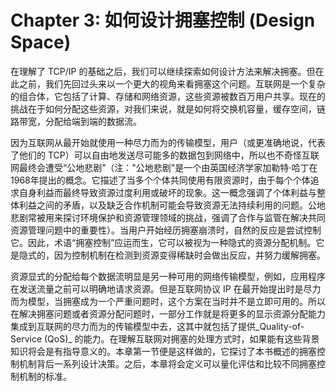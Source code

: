 # Chapter 3: 如何设计拥塞控制 (Design Space)

在理解了 TCP/IP 的基础之后，我们可以继续探索如何设计方法来解决拥塞。但在此之前，我们先回过头来以一个更大的视角来看拥塞这个问题。互联网是一个复杂的组合体，它包括了计算、存储和网络资源，这些资源被数百万用户共享。现在的挑战在于如何分配这些资源，对我们来说，就是如何将交换机容量，缓存空间，链路带宽，分配给端到端的数据流。

因为互联网从最开始就使用一种尽力而为的传输模型，用户（或更准确地说，代表了他们的 TCP）可以自由地发送尽可能多的数据包到网络中，所以也不奇怪互联网最终会遭受“公地悲剧”（注："公地悲剧"是一个由英国经济学家加勒特·哈丁在1968年提出的概念。它描述了当多个个体共同使用有限资源时，由于每个个体追求自身利益而最终导致资源过度利用或破坏的现象。这一概念强调了个体利益与整体利益之间的矛盾，以及缺乏合作机制可能会导致资源无法持续利用的问题。公地悲剧常被用来探讨环境保护和资源管理领域的挑战，强调了合作与监管在解决共同资源管理问题中的重要性）。当用户开始经历拥塞崩溃时，自然的反应是尝试控制它。因此，术语“拥塞控制”应运而生，它可以被视为一种隐式的资源分配机制。它是隐式的，因为控制机制在检测到资源变得稀缺时会做出反应，并努力缓解拥塞。

资源显式的分配给每个数据流明显是另一种可用的网络传输模型，例如，应用程序在发送流量之前可以明确地请求资源。但是互联网协议 IP 在最开始提出时是尽力而为模型，当拥塞成为一个严重问题时，这个方案在当时并不是立即可用的。所以在解决拥塞问题或者资源分配问题时，一部分工作就是将更多的显示资源分配能力集成到互联网的尽力而为的传输模型中去，这其中就包括了提供_Quality-of-Service (QoS)_ 的能力。在理解互联网对拥塞的处理方式时，如果能有这些背景知识将会是有指导意义的。本章第一节便是这样做的，它探讨了本书概述的拥塞控制机制背后一系列设计决策。之后，本章将会定义可以量化评估和比较不同拥塞控制机制的标准。
